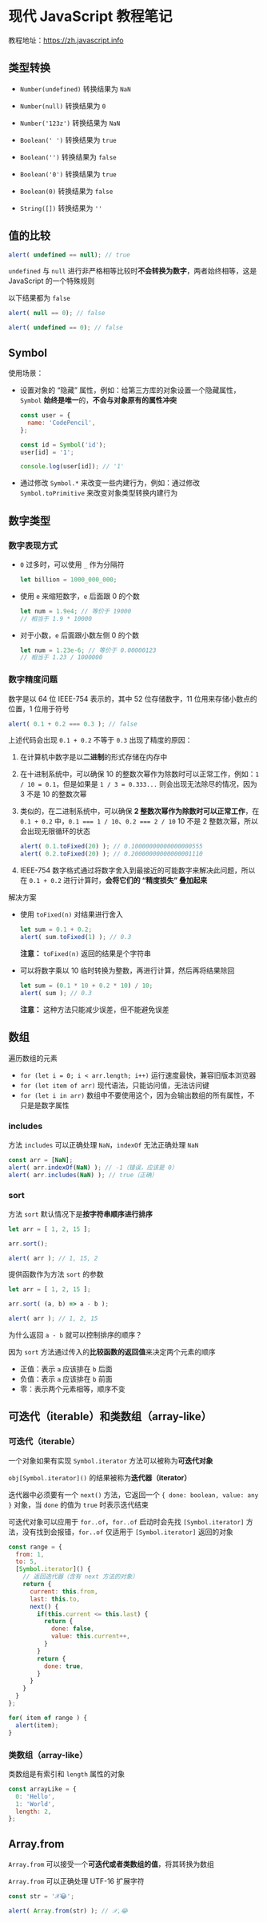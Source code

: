 # 现代 JavaScript 教程笔记
教程地址：https://zh.javascript.info



## 类型转换

- `Number(undefined)` 转换结果为 `NaN`

- `Number(null)` 转换结果为 `0`
- `Number('123z')` 转换结果为 `NaN`
- `Boolean(' ')` 转换结果为 `true`
- `Boolean('')` 转换结果为 `false`
- `Boolean('0')` 转换结果为 `true`
- `Boolean(0)` 转换结果为 `false`
- `String([])` 转换结果为 `''`



## 值的比较

```js
alert( undefined == null); // true
```

`undefined` 与 `null` 进行非严格相等比较时**不会转换为数字**，两者始终相等，这是 JavaScript 的一个特殊规则

以下结果都为 `false`

```js
alert( null == 0); // false
```

```js
alert( undefined == 0); // false
```



## Symbol

使用场景：

- 设置对象的 “隐藏” 属性，例如：给第三方库的对象设置一个隐藏属性，`Symbol` **始终是唯一**的，**不会与对象原有的属性冲突**

  ```js
  const user = {
    name: 'CodePencil',
  };
  
  const id = Symbol('id');
  user[id] = '1';
  
  console.log(user[id]); // '1'
  ```

- 通过修改 `Symbol.*` 来改变一些内建行为，例如：通过修改 `Symbol.toPrimitive` 来改变对象类型转换内建行为



## 数字类型



### 数字表现方式

- `0` 过多时，可以使用 `_` 作为分隔符

  ```js
  let billion = 1000_000_000;
  ```

- 使用 `e` 来缩短数字，`e` 后面跟 0 的个数

  ```js
  let num = 1.9e4; // 等价于 19000
  // 相当于 1.9 * 10000
  ```

- 对于小数，`e` 后面跟小数左侧 0 的个数

  ```js
  let num = 1.23e-6; // 等价于 0.00000123
  // 相当于 1.23 / 1000000
  ```




### 数字精度问题

数字是以 64 位 IEEE-754 表示的，其中 52 位存储数字，11 位用来存储小数点的位置，1 位用于符号

```js
alert( 0.1 + 0.2 === 0.3 ); // false
```

上述代码会出现 `0.1 + 0.2` 不等于 `0.3` 出现了精度的原因：

1. 在计算机中数字是以**二进制**的形式存储在内存中

2. 在十进制系统中，可以确保 10 的整数次幂作为除数时可以正常工作，例如：`1 / 10 = 0.1`，但是如果是 `1 / 3 = 0.333...` 则会出现无法除尽的情况，因为 3 不是 10 的整数次幂

3. 类似的，在二进制系统中，可以确保 **2 整数次幂作为除数时可以正常工作**，在 `0.1 + 0.2` 中，`0.1 === 1 / 10`、`0.2 === 2 / 10` 10 不是 2 整数次幂，所以会出现无限循环的状态

   ```js
   alert( 0.1.toFixed(20) ); // 0.10000000000000000555
   alert( 0.2.toFixed(20) ); // 0.20000000000000001110
   ```

4. IEEE-754 数字格式通过将数字舍入到最接近的可能数字来解决此问题，所以在 `0.1 + 0.2` 进行计算时，**会将它们的 “精度损失” 叠加起来**



解决方案

- 使用 `toFixed(n)` 对结果进行舍入

  ```js
  let sum = 0.1 + 0.2;
  alert( sum.toFixed(1) ); // 0.3
  ```

  **注意：** `toFixed(n)` 返回的结果是个字符串

- 可以将数字乘以 10 临时转换为整数，再进行计算，然后再将结果除回

  ```js
  let sum = (0.1 * 10 + 0.2 * 10) / 10;
  alert( sum ); // 0.3
  ```

  **注意：** 这种方法只能减少误差，但不能避免误差



## 数组

遍历数组的元素

- `for (let i = 0; i < arr.length; i++)` 运行速度最快，兼容旧版本浏览器
- `for (let item of arr)` 现代语法，只能访问值，无法访问键
- `for (let i in arr)` 数组中不要使用这个，因为会输出数组的所有属性，不只是是数字属性



### includes
方法 `includes` 可以正确处理 `NaN`，`indexOf` 无法正确处理 `NaN`

```js
const arr = [NaN];
alert( arr.indexOf(NaN) ); // -1（错误，应该是 0）
alert( arr.includes(NaN) ); // true（正确）
```

### sort
方法 `sort` 默认情况下是**按字符串顺序进行排序**

```js
let arr = [ 1, 2, 15 ];

arr.sort();

alert( arr ); // 1, 15, 2
```

提供函数作为方法 `sort` 的参数

```js
let arr = [ 1, 2, 15 ];

arr.sort( (a, b) => a - b );

alert( arr ); // 1, 2, 15
```

为什么返回 `a - b` 就可以控制排序的顺序？

因为 `sort` 方法通过传入的**比较函数的返回值**来决定两个元素的顺序

- 正值：表示 `a` 应该排在 `b` 后面
- 负值：表示 `a` 应该排在 `b` 前面
- 零：表示两个元素相等，顺序不变



## 可迭代（iterable）和类数组（array-like）



### 可迭代（iterable）

一个对象如果有实现 `Symbol.iterator` 方法可以被称为**可迭代对象**

`obj[Symbol.iterator]()`  的结果被称为**迭代器（iterator）**

迭代器中必须要有一个 `next()` 方法，它返回一个 `{ done: boolean, value: any }` 对象，当 `done` 的值为 `true` 时表示迭代结束

可迭代对象可以应用于 `for..of`，`for..of` 启动时会先找 `[Symbol.iterator]` 方法，没有找到会报错，`for..of` 仅适用于 `[Symbol.iterator]` 返回的对象

```js
const range = {
  from: 1,
  to: 5,
  [Symbol.iterator]() {
    // 返回迭代器（含有 next 方法的对象）
    return {
      current: this.from,
      last: this.to,
      next() {
        if(this.current <= this.last) {
          return {
            done: false,
            value: this.current++,
          }
        }
        return {
          done: true,
        }
      }
    }
  }
};

for( item of range ) {
  alert(item);
}
```



### 类数组（array-like）

类数组是有索引和 `length` 属性的对象

```js
const arrayLike = {
  0: 'Hello',
  1: 'World',
  length: 2,
};
```



## Array.from

`Array.from` 可以接受一个**可迭代或者类数组的值**，将其转换为数组

`Array.from` 可以正确处理 UTF-16 扩展字符

```js
const str = '𝒳😂';

alert( Array.from(str) ); // 𝒳,😂
```